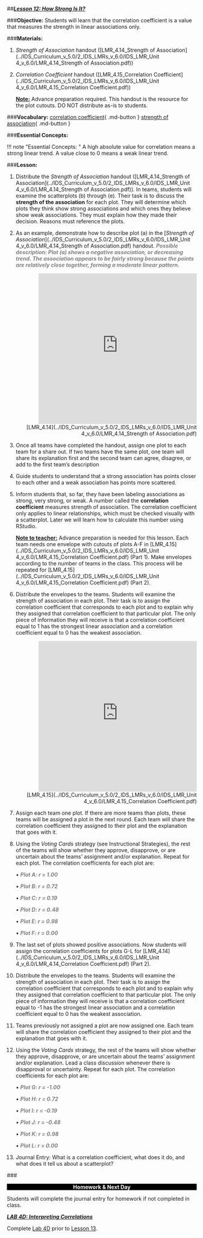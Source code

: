 ##***<u>Lesson 12: How Strong Is It?</u>***

###**Objective:**
Students will learn that the correlation coefficient is a value that measures the strength in linear
associations only.

###**Materials:**
1. *Strength of Association* handout ([LMR_4.14_Strength of Association](../IDS_Curriculum_v_5.0/2_IDS_LMRs_v_6.0/IDS_LMR_Unit 4_v_6.0/LMR_4.14_Strength of Association.pdf))

2. *Correlation Coefficient* handout ([LMR_4.15_Correlation Coefficient](../IDS_Curriculum_v_5.0/2_IDS_LMRs_v_6.0/IDS_LMR_Unit 4_v_6.0/LMR_4.15_Correlation Coefficient.pdf))

    **<u>Note:</u>** Advance preparation required. This handout is the resource for the plot cutouts. DO NOT
    distribute as-is to students.

###**Vocabulary:**
[correlation coefficient](../../vocabulary/unit4/#correlation-coefficient "a statistical measure that calculates the strength of the relationship between the relative movements of two variables"){ .md-button }
[strength of association](../../vocabulary/unit4/#strength-of-association "how much two variables covary and the extent to which the INDEPENDENT VARIABLE affects the DEPENDENT VARIABLE"){ .md-button }

###**Essential Concepts:**

!!! note "Essential Concepts: "
    A high absolute value for correlation means a strong linear trend. A value close to 0
    means a weak linear trend.


###**Lesson:**
1. Distribute the *Strength of Association* handout ([LMR_4.14_Strength of Association](../IDS_Curriculum_v_5.0/2_IDS_LMRs_v_6.0/IDS_LMR_Unit 4_v_6.0/LMR_4.14_Strength of Association.pdf)). In teams, students will
examine the scatterplots (b) through (e). Their task is to discuss the **strength of the association**
for each plot. They will determine which plots they think show strong associations and which ones
they believe show weak associations. They must explain how they made their decision. Reasons
must reference the plots.

2. As an example, demonstrate how to describe plot (a) in the [*Strength of Association*](../IDS_Curriculum_v_5.0/2_IDS_LMRs_v_6.0/IDS_LMR_Unit 4_v_6.0/LMR_4.14_Strength of Association.pdf) handout.
<span style="color:grey">***Possible description: Plot (a) shows a negative association, or decreasing trend. The
association appears to be fairly strong because the points are relatively close together,
forming a moderate linear pattern.***</span>
    <div align="right"><iframe src="https://docs.google.com/viewerng/viewer?url=https://curriculum.idsucla.org/IDS_Curriculum_v_5.0/2_IDS_LMRs_v_6.0/IDS_LMR_Unit 4_v_6.0/LMR_4.14_Strength of Association.pdf&embedded=true" style=" width:420px;height:400px;" frameborder="0"></iframe><br>[LMR_4.14](../IDS_Curriculum_v_5.0/2_IDS_LMRs_v_6.0/IDS_LMR_Unit 4_v_6.0/LMR_4.14_Strength of Association.pdf)</div>

3. Once all teams have completed the handout, assign one plot to each team for a share out. If two teams have the same plot, one team will share its explanation first and the second team can agree, disagree, or add to the first team’s description

4. Guide students to understand that a strong association has points closer to each other and a weak association has points more scattered.

5. Inform students that, so far, they have been labeling associations as strong, very strong, or weak.
A number called the **correlation coefficient** measures strength of association. The correlation
coefficient only applies to linear relationships, which must be checked visually with a scatterplot.
Later we will learn how to calculate this number using RStudio.

    **<u>Note to teacher:</u>** Advance preparation is needed for this lesson. Each team needs one envelope
    with cutouts of plots A-F in [LMR_4.15](../IDS_Curriculum_v_5.0/2_IDS_LMRs_v_6.0/IDS_LMR_Unit 4_v_6.0/LMR_4.15_Correlation Coefficient.pdf) (Part 1). Make envelopes according to the number of
    teams in the class. This process will be repeated for [LMR_4.15](../IDS_Curriculum_v_5.0/2_IDS_LMRs_v_6.0/IDS_LMR_Unit 4_v_6.0/LMR_4.15_Correlation Coefficient.pdf) (Part 2).

6. Distribute the envelopes to the teams. Students will examine the strength of association in each
plot. Their task is to assign the correlation coefficient that corresponds to each plot and to explain
why they assigned that correlation coefficient to that particular plot. The only piece of information
they will receive is that a correlation coefficient equal to 1 has the strongest linear association and
a correlation coefficient equal to 0 has the weakest association.
    <div align="right"><iframe src="https://docs.google.com/viewerng/viewer?url=https://curriculum.idsucla.org/IDS_Curriculum_v_5.0/2_IDS_LMRs_v_6.0/IDS_LMR_Unit 4_v_6.0/LMR_4.15_Correlation Coefficient.pdf&embedded=true" style=" width:420px;height:400px;" frameborder="0"></iframe><br>[LMR_4.15](../IDS_Curriculum_v_5.0/2_IDS_LMRs_v_6.0/IDS_LMR_Unit 4_v_6.0/LMR_4.15_Correlation Coefficient.pdf)</div>

7. Assign each team one plot. If there are more teams than plots, these teams will be assigned a
plot in the next round. Each team will share the correlation coefficient they assigned to their plot
and the explanation that goes with it.

8. Using the *Voting Cards* strategy (see Instructional Strategies), the rest of the teams will show
whether they approve, disapprove, or are uncertain about the teams’ assignment and/or
explanation. Repeat for each plot. The correlation coefficients for each plot are:

    • <span style="color:grey">***Plot A: r = 1.00***</span>

    • <span style="color:grey">***Plot B: r = 0.72***</span>

    • <span style="color:grey">***Plot C: r = 0.19***</span>

    • <span style="color:grey">***Plot D: r = 0.48***</span>

    • <span style="color:grey">***Plot E: r = 0.98***</span>

    • <span style="color:grey">***Plot F: r = 0.00***</span>

9. The last set of plots showed positive associations. Now students will assign the correlation
coefficients for plots G-L for [LMR_4.14](../IDS_Curriculum_v_5.0/2_IDS_LMRs_v_6.0/IDS_LMR_Unit 4_v_6.0/LMR_4.14_Correlation Coefficient.pdf) (Part 2).

10. Distribute the envelopes to the teams. Students will examine the strength of association in each
plot. Their task is to assign the correlation coefficient that corresponds to each plot and to explain
why they assigned that correlation coefficient to that particular plot. The only piece of information
they will receive is that a correlation coefficient equal to -1 has the strongest linear association
and a correlation coefficient equal to 0 has the weakest association.

11. Teams previously not assigned a plot are now assigned one. Each team will share the correlation
coefficient they assigned to their plot and the explanation that goes with it.

12. Using the *Voting Cards* strategy, the rest of the teams will show whether they approve,
disapprove, or are uncertain about the teams’ assignment and/or explanation. Lead a class
discussion whenever there is disapproval or uncertainty. Repeat for each plot. The correlation
coefficients for each plot are:

    • <span style="color:grey">***Plot G: r = -1.00***</span>

    • <span style="color:grey">***Plot H: r = 0.72***</span>

    • <span style="color:grey">***Plot I: r = -0.19***</span>

    • <span style="color:grey">***Plot J: r = -0.48***</span>

    • <span style="color:grey">***Plot K: r = 0.98***</span>

    • <span style="color:grey">***Plot L: r = 0.00***</span>

13. Journal Entry: What is a correlation coefficient, what does it do, and what does it tell us about a
scatterplot?

###<p style="background: black; color: white; text-align: center;">**Homework & Next Day**</p>
Students will complete the journal entry for homework if not completed in class.

[<u>***LAB 4D: Interpreting Correlations***</u>](lab4d.md)

Complete [Lab 4D](lab4d.md) prior to [Lesson 13](lesson13.md).